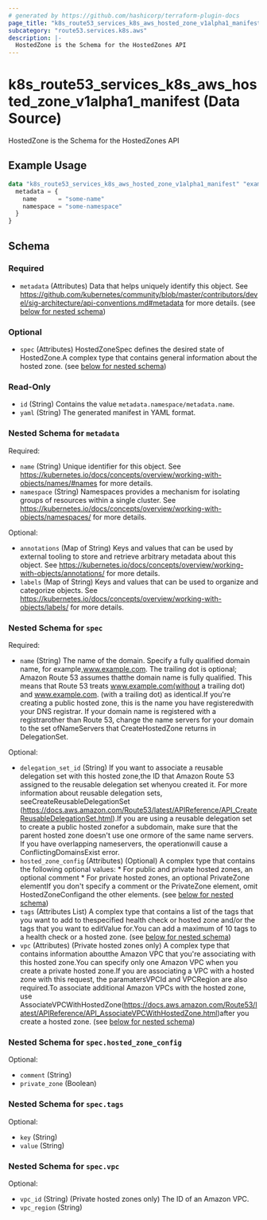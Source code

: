```yaml
---
# generated by https://github.com/hashicorp/terraform-plugin-docs
page_title: "k8s_route53_services_k8s_aws_hosted_zone_v1alpha1_manifest Data Source - terraform-provider-k8s"
subcategory: "route53.services.k8s.aws"
description: |-
  HostedZone is the Schema for the HostedZones API
---
```


# k8s_route53_services_k8s_aws_hosted_zone_v1alpha1_manifest (Data Source)

HostedZone is the Schema for the HostedZones API

## Example Usage

```terraform
data "k8s_route53_services_k8s_aws_hosted_zone_v1alpha1_manifest" "example" {
  metadata = {
    name      = "some-name"
    namespace = "some-namespace"
  }
}
```

<!-- schema generated by tfplugindocs -->
## Schema

### Required

- `metadata` (Attributes) Data that helps uniquely identify this object. See https://github.com/kubernetes/community/blob/master/contributors/devel/sig-architecture/api-conventions.md#metadata for more details. (see [below for nested schema](#nestedatt--metadata))

### Optional

- `spec` (Attributes) HostedZoneSpec defines the desired state of HostedZone.A complex type that contains general information about the hosted zone. (see [below for nested schema](#nestedatt--spec))

### Read-Only

- `id` (String) Contains the value `metadata.namespace/metadata.name`.
- `yaml` (String) The generated manifest in YAML format.

<a id="nestedatt--metadata"></a>
### Nested Schema for `metadata`

Required:

- `name` (String) Unique identifier for this object. See https://kubernetes.io/docs/concepts/overview/working-with-objects/names/#names for more details.
- `namespace` (String) Namespaces provides a mechanism for isolating groups of resources within a single cluster. See https://kubernetes.io/docs/concepts/overview/working-with-objects/namespaces/ for more details.

Optional:

- `annotations` (Map of String) Keys and values that can be used by external tooling to store and retrieve arbitrary metadata about this object. See https://kubernetes.io/docs/concepts/overview/working-with-objects/annotations/ for more details.
- `labels` (Map of String) Keys and values that can be used to organize and categorize objects. See https://kubernetes.io/docs/concepts/overview/working-with-objects/labels/ for more details.


<a id="nestedatt--spec"></a>
### Nested Schema for `spec`

Required:

- `name` (String) The name of the domain. Specify a fully qualified domain name, for example,www.example.com. The trailing dot is optional; Amazon Route 53 assumes thatthe domain name is fully qualified. This means that Route 53 treats www.example.com(without a trailing dot) and www.example.com. (with a trailing dot) as identical.If you're creating a public hosted zone, this is the name you have registeredwith your DNS registrar. If your domain name is registered with a registrarother than Route 53, change the name servers for your domain to the set ofNameServers that CreateHostedZone returns in DelegationSet.

Optional:

- `delegation_set_id` (String) If you want to associate a reusable delegation set with this hosted zone,the ID that Amazon Route 53 assigned to the reusable delegation set whenyou created it. For more information about reusable delegation sets, seeCreateReusableDelegationSet (https://docs.aws.amazon.com/Route53/latest/APIReference/API_CreateReusableDelegationSet.html).If you are using a reusable delegation set to create a public hosted zonefor a subdomain, make sure that the parent hosted zone doesn't use one ormore of the same name servers. If you have overlapping nameservers, the operationwill cause a ConflictingDomainsExist error.
- `hosted_zone_config` (Attributes) (Optional) A complex type that contains the following optional values:   * For public and private hosted zones, an optional comment   * For private hosted zones, an optional PrivateZone elementIf you don't specify a comment or the PrivateZone element, omit HostedZoneConfigand the other elements. (see [below for nested schema](#nestedatt--spec--hosted_zone_config))
- `tags` (Attributes List) A complex type that contains a list of the tags that you want to add to thespecified health check or hosted zone and/or the tags that you want to editValue for.You can add a maximum of 10 tags to a health check or a hosted zone. (see [below for nested schema](#nestedatt--spec--tags))
- `vpc` (Attributes) (Private hosted zones only) A complex type that contains information aboutthe Amazon VPC that you're associating with this hosted zone.You can specify only one Amazon VPC when you create a private hosted zone.If you are associating a VPC with a hosted zone with this request, the paramatersVPCId and VPCRegion are also required.To associate additional Amazon VPCs with the hosted zone, use AssociateVPCWithHostedZone(https://docs.aws.amazon.com/Route53/latest/APIReference/API_AssociateVPCWithHostedZone.html)after you create a hosted zone. (see [below for nested schema](#nestedatt--spec--vpc))

<a id="nestedatt--spec--hosted_zone_config"></a>
### Nested Schema for `spec.hosted_zone_config`

Optional:

- `comment` (String)
- `private_zone` (Boolean)


<a id="nestedatt--spec--tags"></a>
### Nested Schema for `spec.tags`

Optional:

- `key` (String)
- `value` (String)


<a id="nestedatt--spec--vpc"></a>
### Nested Schema for `spec.vpc`

Optional:

- `vpc_id` (String) (Private hosted zones only) The ID of an Amazon VPC.
- `vpc_region` (String)
